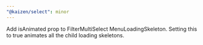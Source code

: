 ```yaml
---
"@kaizen/select": minor
---
```


Add isAnimated prop to FilterMultiSelect MenuLoadingSkeleton. Setting this to true animates all the child loading skeletons.

